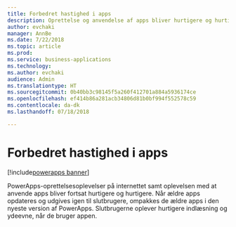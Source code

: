 ```yaml
---
title: Forbedret hastighed i apps
description: Oprettelse og anvendelse af apps bliver hurtigere og hurtigere med tiden
author: evchaki
manager: AnnBe
ms.date: 7/22/2018
ms.topic: article
ms.prod: 
ms.service: business-applications
ms.technology: 
ms.author: evchaki
audience: Admin
ms.translationtype: HT
ms.sourcegitcommit: 0b40bb3c98145f5a260f412701a884a5936174ce
ms.openlocfilehash: ef414b86a281acb34806d81b0bf994f552578c59
ms.contentlocale: da-dk
ms.lasthandoff: 07/18/2018

---
```

# <a name="improved-speed-of-apps"></a>Forbedret hastighed i apps

[!include[powerapps banner](../includes/powerapps.md)]




PowerApps-oprettelsesoplevelser på internettet samt oplevelsen med at anvende apps bliver fortsat hurtigere og hurtigere. Når ældre apps opdateres og udgives igen til slutbrugere, ompakkes de ældre apps i den nyeste version af PowerApps. Slutbrugerne oplever hurtigere indlæsning og ydeevne, når de bruger appen.

